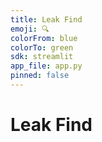 ```yaml
---
title: Leak Find
emoji: 🔍
colorFrom: blue
colorTo: green
sdk: streamlit
app_file: app.py
pinned: false
---
```


#  Leak Find
